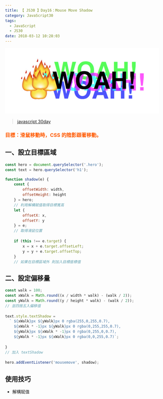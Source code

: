 ```yaml
---
title: 【 JS30 】Day16：Mouse Move Shadow
category: JavaScript30
tags:
  - JavaScript
  - JS30
date: 2018-03-12 10:28:03
---
```

![](/img/js30day/small15.jpg)

> [javascript 30day](https://javascript30.com/)

<!-- more -->

### <span style="color:#ff5900">目標：滑鼠移動時，CSS 的陰影跟著移動。</span>

## 一、設立目標區域
```js
const hero = document.querySelector('.hero');
const text = hero.querySelector('h1');
```
```js        
function shadow(e) {
    const {
        offsetWidth: width,
        offsetHeight: height
    } = hero;
    // 利用解構賦值取得目標寬高
    let {
        offsetX: x,
        offsetY: y
    } = e;
    // 取得滑鼠位置

    if (this !== e.target) {
        x = x + e.target.offsetLeft;
        y = y + e.target.offsetTop;
    }
    // 如果在目標區域外 則加入目標座標值
```
## 二、設定偏移量

```js
const walk = 100;
const xWalk = Math.round((x / width * walk) - (walk / 2));
const yWalk = Math.round((y / height * walk) - (walk / 2));
// 並四捨五入偏移值

text.style.textShadow =
  ` ${xWalk}px ${yWalk}px 0 rgba(255,0,255,0.7),
    ${xWalk * -1}px ${yWalk}px 0 rgba(0,255,255,0.7),
    ${yWalk}px ${xWalk * -1}px 0 rgba(0,255,0,0.7),
    ${yWalk * -1}px ${xWalk}px 0 rgba(0,0,255,0.7)`;

}
// 加入 textShadow

hero.addEventListener('mousemove', shadow);
```
## 使用技巧
- 解構賦值